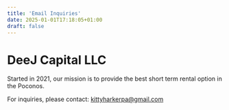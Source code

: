 ```yaml
---
title: 'Email Inquiries'
date: 2025-01-01T17:18:05+01:00
draft: false
---
```


# DeeJ Capital LLC

Started in 2021, our mission is to provide the best short term rental option in the Poconos.

For inquiries, please contact: kittyharkerpa@gmail.com

<html>
<body>
